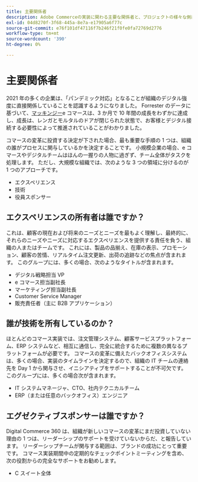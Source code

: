 ```yaml
---
title: 主要関係者
description: Adobe Commerceの実装に関わる主要な関係者と、プロジェクトの様々な側面を所有している関係者をレビューします。
exl-id: 04d8270f-3f68-445a-8e7a-e17905a6f77c
source-git-commit: e76f101df47116f7b246f21f0fe0fa72769d2776
workflow-type: tm+mt
source-wordcount: '390'
ht-degree: 0%

---
```


# 主要関係者

2021 年の多くの企業は、「パンデミック対応」となることが組織のデジタル強度に直接関係していることを認識するようになりました。 Forrester のデータに基づいて、[マッキンジー](https://www.mckinsey.com/business-functions/strategy-and-corporate-finance/our-insights/five-fifty-the-quickening)e コマースは、3 か月で 10 年間の成長をわずかに達成し、成長は、レンガとモルタルのドアが閉じられた状態で、お客様とデジタル接続する必要性によって推進されていることがわかりました。

コマースの変革に投資する決定が下された場合、最も重要な手順の 1 つは、組織の誰がプロセスに関与しているかを決定することです。 小規模企業の場合、e コマースやデジタルチームはほんの一握りの人物に過ぎず、チーム全体がタスクを処理します。 ただし、大規模な組織では、次のような 3 つの領域に分けるのが 1 つのアプローチです。

- エクスペリエンス
- 技術
- 役員スポンサー

## エクスペリエンスの所有者は誰ですか？

これは、顧客の現在および将来のニーズとニーズを最もよく理解し、最終的に、それらのニーズやニーズに対応するエクスペリエンスを提供する責任を負う、組織の人またはチームです。 これには、製品の品揃え、在庫の表示、プロモーション、顧客の苦情、リアルタイム注文更新、出荷の追跡などの焦点が含まれます。 このグループには、多くの場合、次のようなタイトルが含まれます。

- デジタル戦略担当 VP
- e コマース担当副社長
- マーケティング担当副社長
- Customer Service Manager
- 販売責任者（主に B2B アプリケーション）

## 誰が技術を所有しているのか？

ほとんどのコマース実装では、注文管理システム、顧客サービスプラットフォーム、ERP システムなど、相互に通信し、完全に統合するために複数の異なるプラットフォームが必要です。 コマースの変革に備えたバックオフィスシステムは、多くの場合、実装のタイムラインを決定するので、組織の IT チームの連絡先を Day 1 から関与させ、イニシアティブをサポートすることが不可欠です。 このグループには、多くの場合次が含まれます。

- IT システムマネージャ、CTO、社内テクニカルチーム
- ERP（または任意のバックオフィス）エンジニア

## エグゼクティブスポンサーは誰ですか？

Digital Commerce 360 は、組織が新しいコマースの変革にまだ投資していない理由の 1 つは、リーダーシップのサポートを受けていないからだ、と報告しています。 リーダーシップチームが関与する範囲は、ブランドの成功にとって重要です。 コマース実装期間中の定期的なチェックポイントミーティングを含め、次の役割からの完全なサポートをお勧めします。

- C スイート全体
